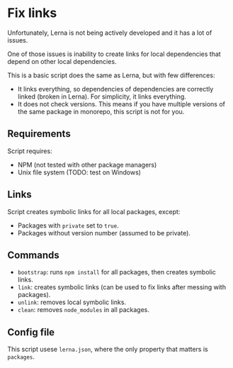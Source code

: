 # Fix links

Unfortunately, Lerna is not being actively developed and it has a lot of issues.

One of those issues is inability to create links for local dependencies that depend on other local dependencies.

This is a basic script does the same as Lerna, but with few differences:

-   It links everything, so dependencies of dependencies are correctly linked (broken in Lerna). For simplicity, it links everything.
-   It does not check versions. This means if you have multiple versions of the same package in monorepo, this script is not for you.

## Requirements

Script requires:

-   NPM (not tested with other package managers)
-   Unix file system (TODO: test on Windows)

## Links

Script creates symbolic links for all local packages, except:

-   Packages with `private` set to `true`.
-   Packages without version number (assumed to be private).

## Commands

-   `bootstrap`: runs `npm install` for all packages, then creates symbolic links.
-   `link`: creates symbolic links (can be used to fix links after messing with packages).
-   `unlink`: removes local symbolic links.
-   `clean`: removes `node_modules` in all packages.

## Config file

This script usese `lerna.json`, where the only property that matters is `packages`.
